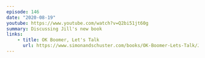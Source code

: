 ```yaml
---
episode: 146
date: "2020-08-19"
youtube: https://www.youtube.com/watch?v=Q2bi51jt60g
summary: Discussing Jill's new book
links:
    - title: OK Boomer, Let's Talk
      url: https://www.simonandschuster.com/books/OK-Boomer-Lets-Talk/Jill-Filipovic/9781982153762
---
```

